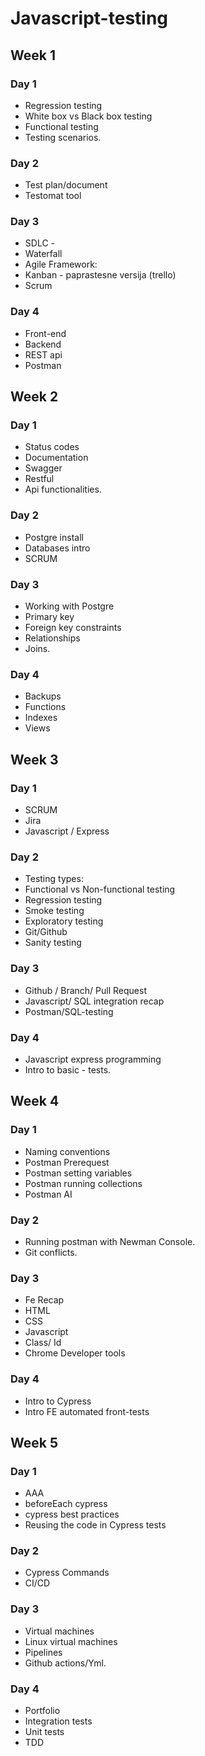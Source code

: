 # Javascript-testing

## Week 1

### Day 1

-   Regression testing
-   White box vs Black box testing
-   Functional testing
-   Testing scenarios.

### Day 2

-   Test plan/document
-   Testomat tool

### Day 3

-   SDLC -
-   Waterfall
-   Agile
    Framework:
-   Kanban - paprastesne versija (trello)
-   Scrum

### Day 4

-   Front-end
-   Backend
-   REST api
-   Postman

## Week 2

### Day 1

-   Status codes
-   Documentation
-   Swagger
-   Restful
-   Api functionalities.

### Day 2

-   Postgre install
-   Databases intro
-   SCRUM

### Day 3

-   Working with Postgre
-   Primary key
-   Foreign key constraints
-   Relationships
-   Joins.

### Day 4

-   Backups
-   Functions
-   Indexes
-   Views

## Week 3

### Day 1

-   SCRUM
-   Jira
-   Javascript / Express

### Day 2

-   Testing types:
-   Functional vs Non-functional testing
-   Regression testing
-   Smoke testing
-   Exploratory testing
-   Git/Github
-   Sanity testing

### Day 3

-   Github / Branch/ Pull Request
-   Javascript/ SQL integration recap
-   Postman/SQL-testing

### Day 4

-   Javascript express programming
-   Intro to basic - tests.

## Week 4

### Day 1

-   Naming conventions
-   Postman Prerequest
-   Postman setting variables
-   Postman running collections
-   Postman AI

### Day 2

-   Running postman with Newman Console.
-   Git conflicts.

### Day 3

-   Fe Recap
-   HTML
-   CSS
-   Javascript
-   Class/ Id
-   Chrome Developer tools

### Day 4

-   Intro to Cypress
-   Intro FE automated front-tests

## Week 5

### Day 1

-   AAA
-   beforeEach cypress
-   cypress best practices
-   Reusing the code in Cypress tests

### Day 2

-   Cypress Commands
-   CI/CD

### Day 3

-   Virtual machines
-   Linux virtual machines
-   Pipelines
-   Github actions/Yml.

### Day 4

-   Portfolio
-   Integration tests
-   Unit tests
-   TDD
